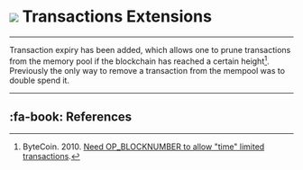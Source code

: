 # <img class="bitum-icon" src="/img/bitum-icons/Code.svg" /> Transactions Extensions 

---

Transaction expiry has been added, which allows one to prune transactions from the memory pool if the blockchain has reached a certain height[^1]. Previously the only way to remove a transaction from the mempool was to double spend it.

---

## :fa-book: References

[^1]: ByteCoin. 2010. [Need OP_BLOCKNUMBER to allow "time" limited transactions](https://bitum.io/research/bytecoin2010.pdf).
